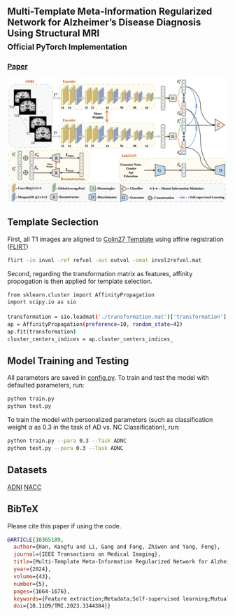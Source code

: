 ## Multi-Template Meta-Information Regularized Network for Alzheimer’s Disease Diagnosis Using Structural MRI<br><sub>Official PyTorch Implementation</sub> 
### [Paper](https://ieeexplore.ieee.org/document/10365189) 
![Framework](/images/framework.png)

## Template Seclection
First, all T1 images are aligned to [Colin27 Template](https://www.mcgill.ca/bic/software/tools-data-analysis/anatomical-mri/atlases/colin-27) using affine registration ([FLIRT](https://fsl.fmrib.ox.ac.uk/fsl/docs/#/))
```bash
flirt -in invol -ref refvol -out outvol -omat invol2refvol.mat
```
Second, regarding the transformation matrix as features, affinity propogation is then applied for template selection.
```bash
from sklearn.cluster import AffinityPropagation
import scipy.io as sio

transformation = sio.loadmat('./transformation.mat')['transformation']
ap = AffinityPropagation(preference=10, random_state=42) 
ap.fit(transformation)
cluster_centers_indices = ap.cluster_centers_indices_
```

## Model Training and Testing
All parameters are saved in [config.py](/config.py). 
To train and test the model with defaulted parameters, run:
```bash
python train.py
python test.py
```
To train the model with personalized parameters (such as classification weight $\alpha$ as 0.3 in the task of AD vs. NC Classification), run:
```bash
python train.py --para 0.3 --Task ADNC
python test.py --para 0.3 --Task ADNC
```

## Datasets
[ADNI](https://ida.loni.usc.edu)
[NACC](https://naccdata.org/)

## BibTeX
Please cite this paper if using the code.
```bibtex
@ARTICLE{10365189,
  author={Han, Kangfu and Li, Gang and Fang, Zhiwen and Yang, Feng},
  journal={IEEE Transactions on Medical Imaging}, 
  title={Multi-Template Meta-Information Regularized Network for Alzheimer’s Disease Diagnosis Using Structural MRI}, 
  year={2024},
  volume={43},
  number={5},
  pages={1664-1676},
  keywords={Feature extraction;Metadata;Self-supervised learning;Mutual information;Alzheimer's disease;Aging;Minimization;Alzheimer’s disease;multi-template;meta-information;mutual information},
  doi={10.1109/TMI.2023.3344384}}
```
